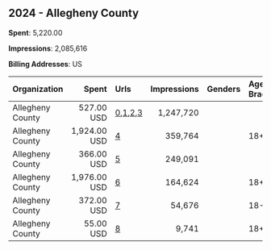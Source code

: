 ## 2024 - Allegheny County 
**Spent**: 5,220.00

**Impressions**: 2,085,616

**Billing Addresses**: US

|Organization|Spent|Urls|Impressions|Genders|Age Brackets|Country Codes|
|:---|---:|:---|---:|:---|:---|:---|
|Allegheny County|527.00 USD|[0](https://www.snap.com/political-ads/asset/7f4243d83a4fc674c4ba5cfc3de40d6fef170b9183e45a1948dfdf7b07a32fbe?mediaType=mp4),[1](https://www.snap.com/political-ads/asset/dc54dbe04f49419ef4348e81de257220ccb025ca14069b362c66e5cb684bb11b?mediaType=mp4),[2](https://www.snap.com/political-ads/asset/7fd59385747de4ad0b7c585431425880be5fea72808d395e252c2c949bbe3a28?mediaType=mp4),[3](https://www.snap.com/political-ads/asset/2a3cc666887716623f30b970276f3f01d171795caaea9b88944caca94114f3b9?mediaType=mp4)|1,247,720|||united states|
|Allegheny County|1,924.00 USD|[4](https://www.snap.com/political-ads/asset/5413d44809b7649dfa483da9251801f9f46528ee1dabc0e7e3efe1c6140cc631?mediaType=png)|359,764||18+|united states|
|Allegheny County|366.00 USD|[5](https://www.snap.com/political-ads/asset/f3a9d065cb6ef9a679f9db584b398b57f2db688af8bb3eb635ebc1110d469e7e?mediaType=mp4)|249,091|||united states|
|Allegheny County|1,976.00 USD|[6](https://www.snap.com/political-ads/asset/d5af0d58569afefb64a5f07a8d36959a0544256eec9a2eeeddfde6f430a75afe?mediaType=mp4)|164,624||18+|united states|
|Allegheny County|372.00 USD|[7](https://www.snap.com/political-ads/asset/3cb822decc8f3ca816be276d00e315f5ccec06b2797db6ce83677fd6172c010c?mediaType=mp4)|54,676||18-|united states|
|Allegheny County|55.00 USD|[8](https://www.snap.com/political-ads/asset/dbee3c35e35244437af76a6f06facdc0240947de63fb15810614f332dc328dc3?mediaType=png)|9,741||18+|united states|
